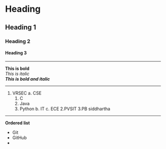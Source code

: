 # Heading    
## Heading 1    
### Heading 2    
#### Heading 3    


-----------------------------------
**This is bold**           
*This is italic*              
***This is bold and italic***                

------------------------------------

1. VRSEC
   a. CSE
      1. C
      2. Java
      3. Python
   b. IT
   c. ECE
2.PVSIT
3.PB siddhartha

-------------------------------

**Ordered list**

* Git
* GitHub
* 
